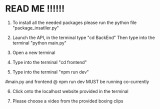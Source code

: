 
# READ ME !!!!!!

1. To install all the needed packages please run the python file "package_insatller.py"

2. Launch the API, in the terminal type 
"cd BackEnd"
Then type into the terminal
"python main.py"

3. Open a new terminal 

4. Type into the terminal
"cd frontend"

5. Type into the terminal 
"npm run dev"

#main.py and frontend @ npm run dev MUST be running co-currently

6. Click onto the localhost website provided in the terminal 

7. Please choose a video from the provided boxing clips 